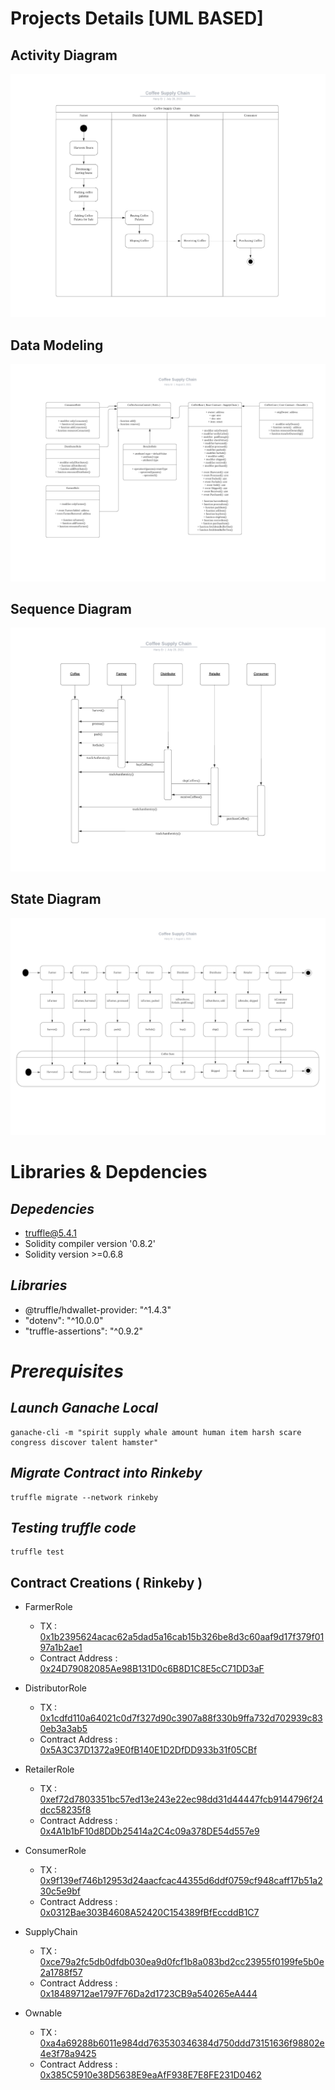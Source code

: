 # Projects Details [UML BASED]

## Activity Diagram
![](/designArchitecture/activity_diagram.png)

## Data Modeling
![](/designArchitecture/data_modeling.png)

## Sequence Diagram
![](/designArchitecture/sequence_diagram.png)

## State Diagram
![](/designArchitecture/state_diagram.png)

# Libraries & Depdencies
## *Depedencies*
- truffle@5.4.1
- Solidity compiler version '0.8.2'
- Solidity version >=0.6.8

## *Libraries*
- @truffle/hdwallet-provider: "^1.4.3"
- "dotenv": "^10.0.0"
- "truffle-assertions": "^0.9.2"

# *Prerequisites*

## *Launch Ganache Local*
```
ganache-cli -m "spirit supply whale amount human item harsh scare congress discover talent hamster"
```

## *Migrate Contract into Rinkeby* 
```
truffle migrate --network rinkeby
```

## *Testing truffle code*
```
truffle test
```
## Contract Creations ( Rinkeby )
* FarmerRole
    * TX : [0x1b2395624acac62a5dad5a16cab15b326be8d3c60aaf9d17f379f0197a1b2ae1](https://rinkeby.etherscan.io/tx/0x1b2395624acac62a5dad5a16cab15b326be8d3c60aaf9d17f379f0197a1b2ae1)
    * Contract Address : [0x24D79082085Ae98B131D0c6B8D1C8E5cC71DD3aF](https://rinkeby.etherscan.io/address/0x24D79082085Ae98B131D0c6B8D1C8E5cC71DD3aF)

* DistributorRole
    * TX : [0x1cdfd110a64021c0d7f327d90c3907a88f330b9ffa732d702939c830eb3a3ab5](https://rinkeby.etherscan.io/tx/0x1cdfd110a64021c0d7f327d90c3907a88f330b9ffa732d702939c830eb3a3ab5)
    * Contract Address : [0x5A3C37D1372a9E0fB140E1D2DfDD933b31f05CBf](https://rinkeby.etherscan.io/address/0x5A3C37D1372a9E0fB140E1D2DfDD933b31f05CBf)

* RetailerRole
    * TX : [0xef72d7803351bc57ed13e243e22ec98dd31d44447fcb9144796f24dcc58235f8](https://rinkeby.etherscan.io/tx/0xef72d7803351bc57ed13e243e22ec98dd31d44447fcb9144796f24dcc58235f8)
    * Contract Address : [0x4A1b1bF10d8DDb25414a2C4c09a378DE54d557e9](https://rinkeby.etherscan.io/address/0x4A1b1bF10d8DDb25414a2C4c09a378DE54d557e9)

* ConsumerRole
    * TX : [0x9f139ef746b12953d24aacfcac44355d6ddf0759cf948caff17b51a230c5e9bf](https://rinkeby.etherscan.io/tx/0x9f139ef746b12953d24aacfcac44355d6ddf0759cf948caff17b51a230c5e9bf)
    * Contract Address : [0x0312Bae303B4608A52420C154389fBfEccddB1C7](https://rinkeby.etherscan.io/address/0x0312Bae303B4608A52420C154389fBfEccddB1C7)

* SupplyChain
    * TX : [0xce79a2fc5db0dfdb030ea9d0fcf1b8a083bd2cc23955f0199fe5b0e2a1788f57](https://rinkeby.etherscan.io/tx/0xce79a2fc5db0dfdb030ea9d0fcf1b8a083bd2cc23955f0199fe5b0e2a1788f57)
    * Contract Address : [0x18489712ae1797F76Da2d1723CB9a540265eA444](https://rinkeby.etherscan.io/address/0x18489712ae1797F76Da2d1723CB9a540265eA444)

* Ownable
    * TX : [0xa4a69288b6011e984dd763530346384d750ddd73151636f98802e4e3f78a9425](https://rinkeby.etherscan.io/tx/0xa4a69288b6011e984dd763530346384d750ddd73151636f98802e4e3f78a9425)
    * Contract Address : [0x385C5910e38D5638E9eaAfF938E7E8FE231D0462](https://rinkeby.etherscan.io/address/0x385C5910e38D5638E9eaAfF938E7E8FE231D0462)